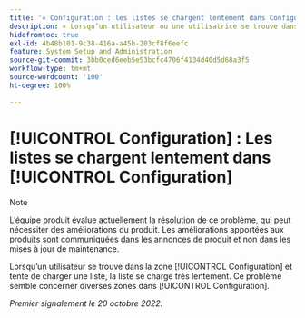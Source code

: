 ```yaml
---
title: '« Configuration : les listes se chargent lentement dans Configuration »'
description: « Lorsqu’un utilisateur ou une utilisatrice se trouve dans la zone Configuration et tente de charger une liste, la liste se charge très lentement. Ce problème semble concerner diverses zones dans Configuration.
hidefromtoc: true
exl-id: 4b48b101-9c38-416a-a45b-203cf8f6eefc
feature: System Setup and Administration
source-git-commit: 3bb0ced6eeb5e53bcfc4706f4134d40d5d68a3f5
workflow-type: tm+mt
source-wordcount: '100'
ht-degree: 100%

---
```


# [!UICONTROL Configuration] : Les listes se chargent lentement dans [!UICONTROL Configuration]

<!--Converted to story-->

>[!NOTE]
>
>L’équipe produit évalue actuellement la résolution de ce problème, qui peut nécessiter des améliorations du produit. Les améliorations apportées aux produits sont communiquées dans les annonces de produit et non dans les mises à jour de maintenance.

Lorsqu’un utilisateur se trouve dans la zone [!UICONTROL Configuration] et tente de charger une liste, la liste se charge très lentement. Ce problème semble concerner diverses zones dans [!UICONTROL Configuration].

_Premier signalement le 20 octobre 2022._
